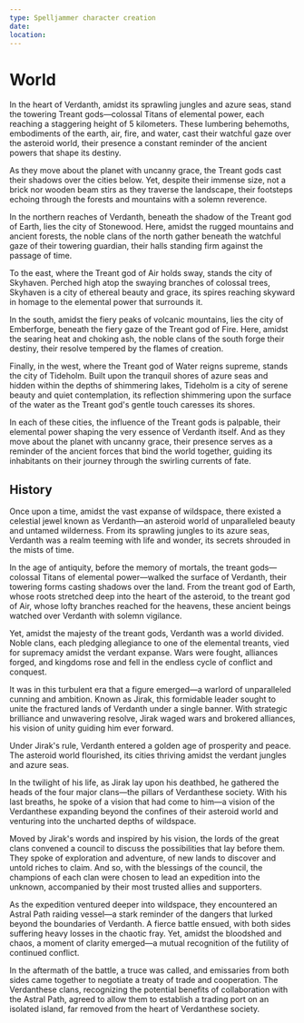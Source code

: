 ```yaml
---
type: Spelljammer character creation
date: 
location:
---
```


# World

In the heart of Verdanth, amidst its sprawling jungles and azure seas, stand the towering Treant gods—colossal Titans of elemental power, each reaching a staggering height of 5 kilometers. These lumbering behemoths, embodiments of the earth, air, fire, and water, cast their watchful gaze over the asteroid world, their presence a constant reminder of the ancient powers that shape its destiny.

As they move about the planet with uncanny grace, the Treant gods cast their shadows over the cities below. Yet, despite their immense size, not a brick nor wooden beam stirs as they traverse the landscape, their footsteps echoing through the forests and mountains with a solemn reverence.

In the northern reaches of Verdanth, beneath the shadow of the Treant god of Earth, lies the city of Stonewood. Here, amidst the rugged mountains and ancient forests, the noble clans of the north gather beneath the watchful gaze of their towering guardian, their halls standing firm against the passage of time.

To the east, where the Treant god of Air holds sway, stands the city of Skyhaven. Perched high atop the swaying branches of colossal trees, Skyhaven is a city of ethereal beauty and grace, its spires reaching skyward in homage to the elemental power that surrounds it.

In the south, amidst the fiery peaks of volcanic mountains, lies the city of Emberforge, beneath the fiery gaze of the Treant god of Fire. Here, amidst the searing heat and choking ash, the noble clans of the south forge their destiny, their resolve tempered by the flames of creation.

Finally, in the west, where the Treant god of Water reigns supreme, stands the city of Tideholm. Built upon the tranquil shores of azure seas and hidden within the depths of shimmering lakes, Tideholm is a city of serene beauty and quiet contemplation, its reflection shimmering upon the surface of the water as the Treant god's gentle touch caresses its shores.

In each of these cities, the influence of the Treant gods is palpable, their elemental power shaping the very essence of Verdanth itself. And as they move about the planet with uncanny grace, their presence serves as a reminder of the ancient forces that bind the world together, guiding its inhabitants on their journey through the swirling currents of fate.

## History

Once upon a time, amidst the vast expanse of wildspace, there existed a celestial jewel known as Verdanth—an asteroid world of unparalleled beauty and untamed wilderness. From its sprawling jungles to its azure seas, Verdanth was a realm teeming with life and wonder, its secrets shrouded in the mists of time.

In the age of antiquity, before the memory of mortals, the treant gods—colossal Titans of elemental power—walked the surface of Verdanth, their towering forms casting shadows over the land. From the treant god of Earth, whose roots stretched deep into the heart of the asteroid, to the treant god of Air, whose lofty branches reached for the heavens, these ancient beings watched over Verdanth with solemn vigilance.

Yet, amidst the majesty of the treant gods, Verdanth was a world divided. Noble clans, each pledging allegiance to one of the elemental treants, vied for supremacy amidst the verdant expanse. Wars were fought, alliances forged, and kingdoms rose and fell in the endless cycle of conflict and conquest.

It was in this turbulent era that a figure emerged—a warlord of unparalleled cunning and ambition. Known as Jirak, this formidable leader sought to unite the fractured lands of Verdanth under a single banner. With strategic brilliance and unwavering resolve, Jirak waged wars and brokered alliances, his vision of unity guiding him ever forward.

Under Jirak's rule, Verdanth entered a golden age of prosperity and peace. The asteroid world flourished, its cities thriving amidst the verdant jungles and azure seas.

In the twilight of his life, as Jirak lay upon his deathbed, he gathered the heads of the four major clans—the pillars of Verdanthese society. With his last breaths, he spoke of a vision that had come to him—a vision of the Verdanthese expanding beyond the confines of their asteroid world and venturing into the uncharted depths of wildspace.

Moved by Jirak's words and inspired by his vision, the lords of the great clans convened a council to discuss the possibilities that lay before them. They spoke of exploration and adventure, of new lands to discover and untold riches to claim. And so, with the blessings of the council, the champions of each clan were chosen to lead an expedition into the unknown, accompanied by their most trusted allies and supporters.

As the expedition ventured deeper into wildspace, they encountered an Astral Path raiding vessel—a stark reminder of the dangers that lurked beyond the boundaries of Verdanth. A fierce battle ensued, with both sides suffering heavy losses in the chaotic fray. Yet, amidst the bloodshed and chaos, a moment of clarity emerged—a mutual recognition of the futility of continued conflict.

In the aftermath of the battle, a truce was called, and emissaries from both sides came together to negotiate a treaty of trade and cooperation. The Verdanthese clans, recognizing the potential benefits of collaboration with the Astral Path, agreed to allow them to establish a trading port on an isolated island, far removed from the heart of Verdanthese society.

